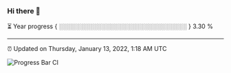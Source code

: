 ### Hi there 👋

⏳ Year progress { ░░░░░░░░░░░░░░░░░░░░░░░░░░░░░░ } 3.30 %

---

⏰ Updated on Thursday, January 13, 2022, 1:18 AM UTC

![Progress Bar CI](https://github.com/arthurbuhl/arthurbuhl/workflows/Progress%20Bar%20CI/badge.svg)
